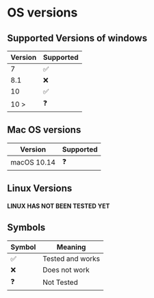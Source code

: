 # OS versions

## Supported Versions of windows


| Version | Supported          |
| ------- | ------------------ |
| 7       | :white_check_mark: |
| 8.1     | :x:                |
| 10      | :white_check_mark: |
| 10 >    | :question:         |
 
 ## Mac OS versions
| Version    | Supported          |
| ---------- | ------------------ |
| macOS 10.14| :question:         |

## Linux Versions
#### LINUX HAS NOT BEEN TESTED YET

## Symbols

| Symbol            | Meaning          |
|-------------------|------------------|
|:white_check_mark: | Tested and works |
| :x:               | Does not work    |
| :question:        | Not Tested       |
